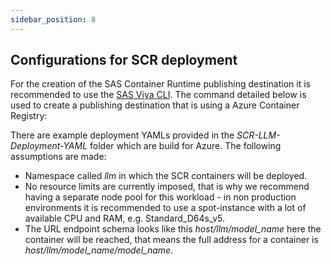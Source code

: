 ```yaml
---
sidebar_position: 8
---
```


## Configurations for SCR deployment

For the creation of the SAS Container Runtime publishing destination it is recommended to use the [SAS Viya CLI](https://go.documentation.sas.com/doc/en/sasadmincdc/default/calcli/titlepage.htm). The command detailed below is used to create a publishing destination that is using a Azure Container Registry:

There are example deployment YAMLs provided in the *SCR-LLM-Deployment-YAML* folder which are build for Azure. The following assumptions are made:

-   Namespace called *llm* in which the SCR containers will be deployed.
-   No resource limits are currently imposed, that is why we recommend having a separate node pool for this workload - in non production environments it is recommended to use a spot-instance with a lot of available CPU and RAM, e.g. Standard_D64s_v5.
-   The URL endpoint schema looks like this *host/llm/model_name* here the container will be reached, that means the full address for a container is *host/llm/model_name/model_name*.